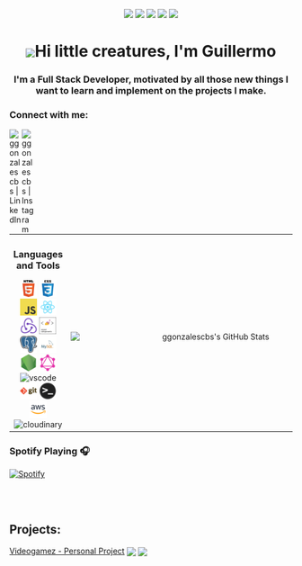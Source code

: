 <p align="center">
  <a href="#" ><img src="https://media.giphy.com/media/3oEduKxFBnlec6DBMA/giphy.gif" width="150" /></a>
  <a href="#" ><img src="https://media.giphy.com/media/3oEduKxFBnlec6DBMA/giphy.gif" width="150" /></a>
  <a href="#" ><img src="https://media.giphy.com/media/3oEduKxFBnlec6DBMA/giphy.gif" width="150" /></a>
  <a href="#" ><img src="https://media.giphy.com/media/3oEduKxFBnlec6DBMA/giphy.gif" width="150" /></a>
  <a href="#" ><img src="https://media.giphy.com/media/3oEduKxFBnlec6DBMA/giphy.gif" width="150" /></a>
</p>
<p float="center">
  <h1 align="center"><img align="center" src="https://media.giphy.com/media/lcjDOcw21MzGGZImiR/giphy.gif" width="60"/>Hi little creatures, I'm Guillermo
</h1>
</p>
<h3 align="center">I'm a Full Stack Developer, motivated by all those new things I want to learn and implement on the projects I make.</h3>

### Connect with me:

[<img align="left" alt="ggonzalescbs | LinkedIn" width="22px" src="https://image.flaticon.com/icons/png/512/174/174857.png" />][linkedin]

[<img align="left" alt="ggonzalescbs | Instagram" width="22px" src="https://149440826.v2.pressablecdn.com/wp-content/uploads/2020/03/instagram-png-instagram-png-logo-1455.png" />][instagram]

<br>
<br>

<table width="100%" align="center" heigth:"fit-content" cellspacing="0" cellpadding="0" style:"border:none">
  <tr>
  <td width="50%" align="center">
<h3>Languages and Tools</h3>
<img src="https://raw.githubusercontent.com/github/explore/80688e429a7d4ef2fca1e82350fe8e3517d3494d/topics/html/html.png" alt="html" height="30"/>
<img src="https://raw.githubusercontent.com/github/explore/80688e429a7d4ef2fca1e82350fe8e3517d3494d/topics/css/css.png" alt="css" height="30"/>
<img src="https://raw.githubusercontent.com/github/explore/80688e429a7d4ef2fca1e82350fe8e3517d3494d/topics/javascript/javascript.png" alt="javascript" height="30"/>
<img src="https://raw.githubusercontent.com/github/explore/80688e429a7d4ef2fca1e82350fe8e3517d3494d/topics/react/react.png" alt="react" height="30">
<img src="https://raw.githubusercontent.com/github/explore/80688e429a7d4ef2fca1e82350fe8e3517d3494d/topics/redux/redux.png" alt="redux" height="30"/>
<img src="https://raw.githubusercontent.com/github/explore/80688e429a7d4ef2fca1e82350fe8e3517d3494d/topics/styled-components/styled-components.png" alt="styled-components" height="30"/><br>
<img src="https://raw.githubusercontent.com/github/explore/80688e429a7d4ef2fca1e82350fe8e3517d3494d/topics/postgresql/postgresql.png" alt="postgres" height="30"/>
<img src="https://raw.githubusercontent.com/github/explore/80688e429a7d4ef2fca1e82350fe8e3517d3494d/topics/mysql/mysql.png" alt="mysql" height="30"/>
<img src="https://raw.githubusercontent.com/github/explore/80688e429a7d4ef2fca1e82350fe8e3517d3494d/topics/nodejs/nodejs.png" alt="nodejs" height="30"/>
<img src="https://raw.githubusercontent.com/github/explore/80688e429a7d4ef2fca1e82350fe8e3517d3494d/topics/graphql/graphql.png" alt="graphql" height="30"/><br>
<img src="https://upload.wikimedia.org/wikipedia/commons/thumb/9/9a/Visual_Studio_Code_1.35_icon.svg/1024px-Visual_Studio_Code_1.35_icon.svg.png" alt="vscode" height="30"/>
<img src="https://raw.githubusercontent.com/github/explore/80688e429a7d4ef2fca1e82350fe8e3517d3494d/topics/git/git.png" alt="git" height="30"/>
<img src="https://raw.githubusercontent.com/github/explore/80688e429a7d4ef2fca1e82350fe8e3517d3494d/topics/terminal/terminal.png" alt="terminal" height="30"/>
<img src="https://raw.githubusercontent.com/github/explore/80688e429a7d4ef2fca1e82350fe8e3517d3494d/topics/aws/aws.png" alt="aws" height="30"/>
<img src="https://seeklogo.com/images/C/cloudinary-logo-91D46BA298-seeklogo.com.png" alt="cloudinary" height="30"/>
  </td>
  <td width="50% float="center" align="center">
<p align="center">
  <img align="left"  alt="ggonzalescbs's GitHub Stats" src="https://github-readme-stats-gilt-eta.vercel.app/api?username=ggonzalescbs&show_icons=true&count_private=true&bg_color=181A1B&icon_color=d7e0dc&title_color=d7e0dc&text_color=d7e0dc&hide_border=true" width="500px"/>
  </p>
 </td>
</table>
                                       
### Spotify Playing 🎧
[![Spotify](https://spotifyplay-phi.vercel.app//api/spotify)](https://open.spotify.com/user/o4fz4r19mps2yhrlte7bu0tmr)
                                       
<br>
<br>
<h2>Projects:</h2>
<a href="https://www.videogamez.xyz" >Videogamez - Personal Project</a>
<a href="#" ><img align="center" src="https://res.cloudinary.com/dcen68vrk/image/upload/v1616992169/GitHub%20Profile/line_geelnc.svg" width="30" /></a>
<a href="https://atlas-store.netlify.app/" ><img align="center" src="https://res.cloudinary.com/ggonzalescbs/image/upload/v1619725474/videogamez/videogamez_eakokg.png" width="500" /></a>

[linkedin]: https://www.linkedin.com/in/guillermo-gonzales-26b7761b5/

[instagram]: https://www.instagram.com/6uillermooog/

<br>


